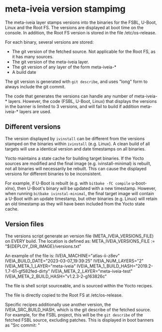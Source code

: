 # meta-iveia version stampimg

The meta-iveia layer stamps versions into the binaries for the FSBL, U-Boot,
Linux and the Root FS.  The versions are displayed at boot time on the console.
In addition, the Root FS version is stored in the file /etc/os-release.

For each binary, several versions are stored:
- The git version of the fetched source.  Not applicable for the Root FS, as it
  has many sources.
- The git version of the meta-iveia layer.
- The git version of any layer of the form meta-iveia-*
- A build date

The git version is generated with `git describe`, and uses "long" form to
always include the git commit.

The code that generates the versions can handle any number of meta-iveia-*
layers.  However, the code (FSBL, U-Boot, Linux) that displays the versions in
the banner is limited to 3 versions, and will fail to build if addition
meta-iveia-* layers are used.

## Different versions

The version displayed by `ivinstall` can be different from the versions stamped
on the binaries within `ivinstall` (e.g. Linux).  A clean build of all targets
will use a identical version and date timestamps on all binaries.

Yocto maintains a state cache for building target binaries.  If the Yocto
sources are modified and the final image (e.g. ivinstall-minimal) is rebuilt,
not all binaries will necessarily be rebuilt.  This can cause the displayed
versions for different binaries to be inconsistent.

For example, if U-Boot is rebuilt (e.g. with `bitbake -fC compile`
u-boot-xlnx), then U-Boot's binary will be updated with a new timestamp.
However, when running `bitbake ivinstal-minimal`, the final target image will
contain a U-Boot with an update timestamp, but other binaries (e.g. Linux) will
retain an old timestamp as they will have been included from the Yocto state
cache.

## Version files

The versions script generate an version file (META_IVEIA_VERSIONS_FILE) on
EVERY build.  The location is defined as:
    META_IVEIA_VERSIONS_FILE := "${DEPLOY_DIR_IMAGE}/versions.txt"

An example of the file is:
    IVEIA_MACHINE="atlas-ii-z8ev"
    IVEIA_BUILD_DATE="2023-03-07_19:39:25"
    IVEIA_NUM_LAYERS="2"
    IVEIA_META_1_LAYER="meta-iveia"
    IVEIA_META_1_BUILD_HASH="2019.2-1.7-61-gf582fed-dirty"
    IVEIA_META_2_LAYER="meta-iveia-test"
    IVEIA_META_2_BUILD_HASH="v1.2.3-2-g163826c"

The file is shell script sourceable, and is sourced within the Yocto recipes.

The file is directly copied to the Root FS at /etc/os-release.

Specific recipes additionally use another version, the IVEIA_SRC_BUILD_HASH,
which is the git describe of the fetched source.  For example, for the FSBL
project, this will be the `git describe` of the fetched FSBL source, excluding
patches.  This is displayed in boot banners as "Src commit: <version>"


